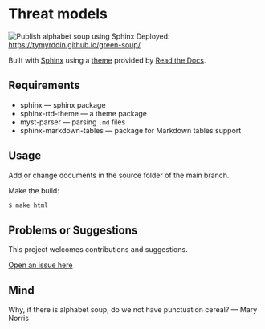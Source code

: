 # Threat models

![Publish alphabet soup using Sphinx](https://github.com/tymyrddin/green-soup/workflows/Publish%20alphabet%20soup%20using%20Sphinx/badge.svg?branch=main)
 Deployed: https://tymyrddin.github.io/green-soup/

Built with [Sphinx](https://www.sphinx-doc.org) using a [theme](https://github.com/readthedocs/sphinx_rtd_theme) provided
by [Read the Docs](https://readthedocs.org/).

## Requirements

* sphinx — sphinx package
* sphinx-rtd-theme — a theme package
* myst-parser — parsing `.md` files
* sphinx-markdown-tables — package for Markdown tables support

## Usage

Add or change documents in the source folder of the main branch.

Make the build:
```bash
$ make html
```

## Problems or Suggestions

This project welcomes contributions and suggestions. 

[Open an issue here](https://github.com/tymyrddin/green-soup/issues)

## Mind

Why, if there is alphabet soup, do we not have punctuation cereal? — Mary Norris
